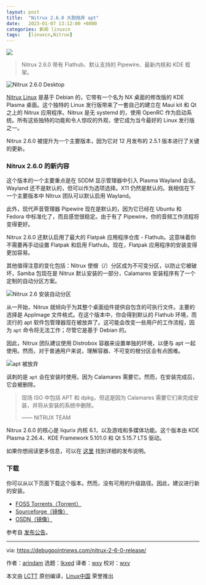 ```yaml
---
layout: post
title:	"Nitrux 2.6.0 大胆抛弃 apt"
date:	2023-01-07 13:12:00 +0800 
categories:	新闻 linuxcn 
tags:	[linuxcn,Nitrux]
---
```



![](/Asserts/Images//attachment/album/202301/07/131259pw4bzm2bd24a1adl.jpg)



> 
> Nitrux 2.6.0 带有 Flathub、默认支持的 Pipewire、最新内核和 KDE 框架。
> 
> 
> 


![Nitrux 2.6.0 Desktop](/Asserts/Images//attachment/album/202301/07/131306f1r1ep22qhxpoqrp.jpg)


[Nitrux Linux](https://nxos.org/) 是基于 Debian 的，它带有一个名为 NX 桌面的修改版的 KDE Plasma 桌面。这个独特的 Linux 发行版带来了一套自己的建立在 Maui kit 和 Qt 之上的 Nitrux 应用程序。Nitrux 是无 systemd 的，使用 OpenRC 作为启动系统。所有这些独特的功能和令人惊叹的外观，使它成为当今最好的 Linux 发行版之一。


Nitrux 2.6.0 被提升为一个主要版本，因为它对 12 月发布的 2.5.1 版本进行了关键的更新。


### Nitrux 2.6.0 的新内容


这个版本的一个主要重点是在 SDDM 显示管理器中引入 Plasma Wayland 会话。Wayland 还不是默认的，但可以作为选项选择。X11 仍然是默认的。我相信在下一个主要版本中 NItrux 团队可以默认启用 Wayland。


此外，现代声音管理器 Pipewire 现在是默认的，因为它已经在 Ubuntu 和 Fedora 中标准化了，而且感觉很稳定。由于有了 Pipewire，你的音频工作流程将变得更好。


Nitrux 2.6.0 还默认启用了最大的 Flatpak 应用程序仓库 - Flathub。这意味着你不需要再手动设置 Flatpak 和启用 Flathub。现在，Flatpak 应用程序的安装变得更加容易。


其他值得注意的变化包括：Nitrux 使根（/）分区成为不可变分区，以防止它被破坏，Samba 包现在是 Nitrux 默认安装的一部分，Calamares 安装程序有了一个定制的自动分区方案。


![Nitrux 2.6 安装自动分区](/Asserts/Images//attachment/album/202301/07/131319oosgo39qnfi92nd7.jpg)


从一开始，Nitrux 就倾向于为其整个桌面组件提供自包含的可执行文件。主要的选择是 AppImage 文件格式。在这个版本中，你会得到默认的 Flathub 环境，而流行的 apt 软件包管理器现在被放弃了。这可能会改变一些用户的工作流程，因为 `apt` 命令将无法工作；尽管它是基于 Debian 的。


因此，Nitrux 团队建议使用 Distrobox 容器来设置单独的环境，以便与 apt 一起使用。然而，对于普通用户来说，理解容器、不可变的根分区会有点困难。


![apt 被放弃](/Asserts/Images//attachment/album/202301/07/131326m9wzrjpcj7hpckzj.png)


讽刺的是 `apt` 会在安装时使用，因为 Calamares 需要它。然而，在安装完成后，它会被删除。



> 
> 现场 ISO 中包括 APT 和 dpkg，但这是因为 Calamares 需要它们来完成安装，并将从安装的系统中删除。
> 
> 
> —— NITRUX TEAM
> 
> 
> 


Nitrux 2.6.0 的核心是 liqurix 内核 6.1，以及游戏和多媒体功能。这个版本由 KDE Plasma 2.26.4、KDE Framework 5.101.0 和 Qt 5.15.7 LTS 驱动。


如果你想阅读更多信息，可以在 [这里](https://nxos.org/notes/notes-nitrux-2-6-0) 找到详细的发布说明。


### 下载


你可以从以下页面下载这个版本。然而，没有可用的升级路径。因此，建议进行新的安装。


* [FOSS Torrents（Torrent）](https://fosstorrents.com/distributions/nitrux/)
* [Sourceforge（镜像）](https://sourceforge.net/projects/nitruxos/files/Release/ISO)
* [OSDN（镜像）](https://osdn.net/projects/nitrux/releases/p18379)


参考自 [发布公告](https://nxos.org/changelog/release-announcement-nitrux-2-6-0/)。




---


via: <https://debugpointnews.com/nitrux-2-6-0-release/>


作者：[arindam](https://debugpointnews.com/author/dpicubegmail-com/) 选题：[lkxed](https://github.com/lkxed) 译者：[wxy](https://github.com/wxy) 校对：[wxy](https://github.com/wxy)


本文由 [LCTT](https://github.com/LCTT/TranslateProject) 原创编译，[Linux中国](https://linux.cn/) 荣誉推出
